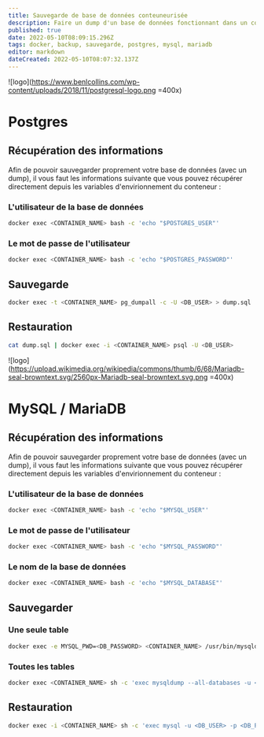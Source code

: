 ```yaml
---
title: Sauvegarde de base de données conteuneurisée
description: Faire un dump d'un base de données fonctionnant dans un conteuneur Docker
published: true
date: 2022-05-10T08:09:15.296Z
tags: docker, backup, sauvegarde, postgres, mysql, mariadb
editor: markdown
dateCreated: 2022-05-10T08:07:32.137Z
---
```


![logo](https://www.benlcollins.com/wp-content/uploads/2018/11/postgresql-logo.png =400x)
# Postgres
## Récupération des informations
Afin de pouvoir sauvegarder proprement votre base de données (avec un dump), il vous faut les informations suivante que vous pouvez récupérer directement depuis les variables d'envirionnement du conteneur :

### L'utilisateur de la base de données
```bash
docker exec <CONTAINER_NAME> bash -c 'echo "$POSTGRES_USER"'
```

### Le mot de passe de l'utilisateur
```bash
docker exec <CONTAINER_NAME> bash -c 'echo "$POSTGRES_PASSWORD"'
```

## Sauvegarde
```bash
docker exec -t <CONTAINER_NAME> pg_dumpall -c -U <DB_USER> > dump.sql
```

## Restauration
```bash
cat dump.sql | docker exec -i <CONTAINER_NAME> psql -U <DB_USER>
```

![logo](https://upload.wikimedia.org/wikipedia/commons/thumb/6/68/Mariadb-seal-browntext.svg/2560px-Mariadb-seal-browntext.svg.png =400x)
# MySQL / MariaDB

## Récupération des informations
Afin de pouvoir sauvegarder proprement votre base de données (avec un dump), il vous faut les informations suivante que vous pouvez récupérer directement depuis les variables d'envirionnement du conteneur :

### L'utilisateur de la base de données
```bash
docker exec <CONTAINER_NAME> bash -c 'echo "$MYSQL_USER"'
```

### Le mot de passe de l'utilisateur
```bash
docker exec <CONTAINER_NAME> bash -c 'echo "$MYSQL_PASSWORD"'
```

### Le nom de la base de données
```bash
docker exec <CONTAINER_NAME> bash -c 'echo "$MYSQL_DATABASE"'
```
## Sauvegarder
### Une seule table
```bash
docker exec -e MYSQL_PWD=<DB_PASSWORD> <CONTAINER_NAME> /usr/bin/mysqldump -u <DB_USER> --no-tablespaces <DATABASE_NAME> > dump.sql
```
### Toutes les tables
```bash
docker exec <CONTAINER_NAME> sh -c 'exec mysqldump --all-databases -u <DB_USER> -p <DB_PASSWORD> <DATABASE_NAME>' > dump.sql
```
## Restauration
```bash
docker exec -i <CONTAINER_NAME> sh -c 'exec mysql -u <DB_USER> -p <DB_PASSWORD> <DATABASE_NAME>' < dump.sql
```